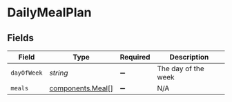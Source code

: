 # DailyMealPlan


## Fields

| Field                                                | Type                                                 | Required                                             | Description                                          |
| ---------------------------------------------------- | ---------------------------------------------------- | ---------------------------------------------------- | ---------------------------------------------------- |
| `dayOfWeek`                                          | *string*                                             | :heavy_minus_sign:                                   | The day of the week                                  |
| `meals`                                              | [components.Meal](../../models/components/meal.md)[] | :heavy_minus_sign:                                   | N/A                                                  |